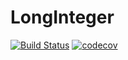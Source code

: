 # LongInteger

[![Build Status](https://app.travis-ci.com/yaishenka/BigInteger.svg?branch=dev)](https://app.travis-ci.com/yaishenka/BigInteger) [![codecov](https://codecov.io/gh/yaishenka/BigInteger/branch/dev/graph/badge.svg?token=tE4F7X9uRP)](https://codecov.io/gh/yaishenka/BigInteger) 
